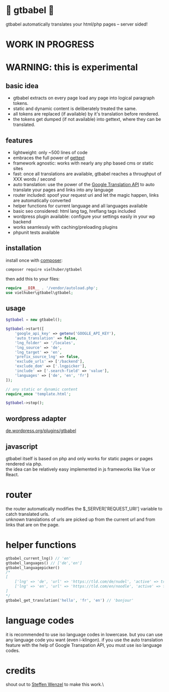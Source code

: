 # 🦜 gtbabel 🦜

gtbabel automatically translates your html/php pages – server sided!

# WORK IN PROGRESS

# WARNING: this is experimental

## basic idea

-   gtbabel extracts on every page load any page into logical paragraph tokens.
-   static and dynamic content is deliberately treated the same.
-   all tokens are replaced (if available) by it's translation before rendered.
-   the tokens get dumped (if not available) into gettext, where they can be translated.

## features

-   lightweight: only ~500 lines of code
-   embraces the full power of [gettext](https://www.gnu.org/software/gettext/)
-   framework agnostic: works with nearly any php based cms or static sites
-   fast: once all translations are available, gtbabel reaches a throughput of XXX words / second
-   auto translation: use the power of the [Google Translation API](https://cloud.google.com/translate/docs) to auto translate your pages and links into any language
-   router included: spoof your request uri and let the magic happen, links are automatically converted
-   helper functions for current language and all languages available
-   basic seo considered: html lang tag, hreflang tags included
-   wordpress plugin available: configure your settings easily in your wp backend
-   works seamlessly with caching/preloading plugins
-   phpunit tests available

## installation

install once with [composer](https://getcomposer.org/):

```
composer require vielhuber/gtbabel
```

then add this to your files:

```php
require __DIR__ . '/vendor/autoload.php';
use vielhuber\gtbabel\gtbabel;
```

## usage

```php
$gtbabel = new gtbabel();

$gtbabel->start([
    'google_api_key' => getenv('GOOGLE_API_KEY'),
    'auto_translation' => false,
    'lng_folder' => '/locales',
    'lng_source' => 'de',
    'lng_target' => 'en',
    'prefix_source_lng' => false,
    'exclude_urls' => ['/backend'],
    'exclude_dom' => ['.lngpicker'],
    'include' => ['.search-field' => 'value'],
    'languages' => ['de', 'en', 'fr']
]);

// any static or dynamic content
require_once 'template.html';

$gtbabel->stop();
```

## wordpress adapter

[de.wordpress.org/plugins/gtbabel](https://de.wordpress.org/plugins/gtbabel/)

## javascript

gtbabel itself is based on php and only works for static pages or pages rendered via php.\
the idea can be relatively easy implemented in js frameworks like Vue or React.

# router

the router automatically modifies the \$\_SERVER['REQUEST_URI'] variable to catch translated urls.\
unknown translations of urls are picked up from the current url and from links that are on the page.

# helper functions

```php
gtbabel_current_lng() // 'en'
gtbabel_languages() // ['de','en']
gtbabel_languagepicker()
/*
[
    ['lng' => 'de', 'url' => 'https://tld.com/de/nudel', 'active' => true],
    ['lng' => 'en', 'url' => 'https://tld.com/en/noodle', 'active' => false]
]
*/
gtbabel_get_translation('hello', 'fr', 'en') // 'bonjour'
```

# language codes

it is recommended to use iso language codes in lowercase.
but you can use any language code you want (even i-klingon).
if you use the auto translation feature with the help of Google Transpation API, you must use iso language codes.

# credits

shout out to [Steffen Wenzel](https://www.zeile1.com/) to make this work.\
